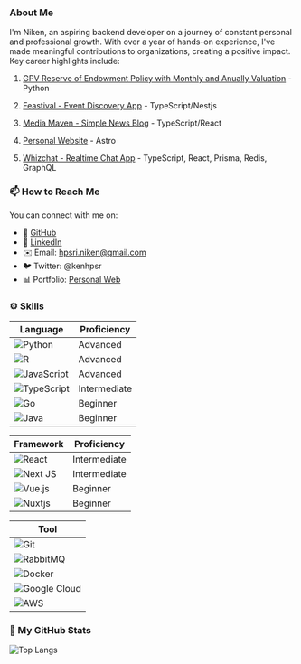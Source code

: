 ### About Me

I'm Niken, an aspiring backend developer on a journey of constant personal and professional growth. With over a year of hands-on experience, I've made meaningful contributions to organizations, creating a positive impact. Key career highlights include:

1. [GPV Reserve of Endowment Policy with Monthly and Anually Valuation](https://github.com/nikenhpsr/data-related-projects/blob/main/Python/GPV%20Reserve%20of%20Endowment%20Policy%20with%20Monthly%20and%20Anually%20Valuation/GPV_Reserve.ipynb) - Python

2. [Feastival - Event Discovery App](https://feastival.fun) - TypeScript/Nestjs

3. [Media Maven - Simple News Blog](https://news-app.nikenhpsr.site/) - TypeScript/React

4. [Personal Website](https://nikenhpsr.site) - Astro

5. [Whizchat - Realtime Chat App](https://github.com/nikenhpsr/realtime-chat-app) - TypeScript, React, Prisma, Redis, GraphQL

### 📫 How to Reach Me

You can connect with me on:

- 🔸 [GitHub](https://github.com/nikenhpsr)
- 🔗 [LinkedIn](https://linkedin.com/in/nikenhapsari)
- ✉️ Email: hpsri.niken@gmail.com
- 🐦 Twitter: @kenhpsr
- 📊 Portfolio: [Personal Web](https://nikenhpsr.site/)

### ⚙️ Skills

| Language          | Proficiency |
|-------------------|-------------|
| ![Python](https://img.shields.io/badge/python-3670A0?style=for-the-badge&logo=python&logoColor=ffdd54) | Advanced |
| ![R](https://img.shields.io/badge/r-%23276DC3.svg?style=for-the-badge&logo=r&logoColor=white) | Advanced |
| ![JavaScript](https://img.shields.io/badge/javascript-%23323330.svg?style=for-the-badge&logo=javascript&logoColor=%23F7DF1E) | Advanced |
| ![TypeScript](https://img.shields.io/badge/typescript-%23007ACC.svg?style=for-the-badge&logo=typescript&logoColor=white) | Intermediate |
| ![Go](https://img.shields.io/badge/go-%2300ADD8.svg?style=for-the-badge&logo=go&logoColor=white) | Beginner |
| ![Java](https://img.shields.io/badge/java-%23FF6600.svg?style=for-the-badge&logo=java&logoColor=white) | Beginner |


| Framework         | Proficiency |
|-------------------|-------------|
| ![React](https://img.shields.io/badge/react-%2320232a.svg?style=for-the-badge&logo=react&logoColor=%2361DAFB) | Intermediate |
| ![Next JS](https://img.shields.io/badge/Next-black?style=for-the-badge&logo=next.js&logoColor=white) | Intermediate |
| ![Vue.js](https://img.shields.io/badge/vuejs-%2335495e.svg?style=for-the-badge&logo=vuedotjs&logoColor=%234FC08D) | Beginner |
| ![Nuxtjs](https://img.shields.io/badge/Nuxt-002E3B?style=for-the-badge&logo=nuxtdotjs&logoColor=#00DC82) | Beginner |


| Tool              |
|-------------------|
| ![Git](https://img.shields.io/badge/git-%23F05033.svg?style=for-the-badge&logo=git&logoColor=white) |
| ![RabbitMQ](https://img.shields.io/badge/rabbitmq-%23FF6600.svg?style=for-the-badge&logo=rabbitmq&logoColor=white)|
| ![Docker](https://img.shields.io/badge/docker-%230db7ed.svg?style=for-the-badge&logo=docker&logoColor=white) |
| ![Google Cloud](https://img.shields.io/badge/GoogleCloud-%234285F4.svg?style=for-the-badge&logo=google-cloud&logoColor=white) |
| ![AWS](https://img.shields.io/badge/AWS-%23FF9900.svg?style=for-the-badge&logo=amazon-aws&logoColor=white) |

### 🚀 My GitHub Stats

![Top Langs](https://github-readme-stats.vercel.app/api/top-langs/?username=nikenhpsr&layout=compact&theme=dark)

<!-- [![My GitHub stats](https://github-readme-stats.vercel.app/api?username=nikenhpsr&count_private=true&show_icons=true&theme=dark)](https://github.com/anuraghazra/github-readme-stats) -->

<!--
## Tech Stack

### Data & Tech

[![My Stack](https://skillicons.dev/icons?i=python,mysql,postgresql,r,pytorch,tensorflow)](https://skillicons.dev)

### Web Development

[![My Stack](https://skillicons.dev/icons?i=js,ts,tailwind,bootstrap,react,prisma,nestjs,postgres,docker,gcp,git)](https://skillicons.dev)

Pinned Repositories:

📊 Data Related Projects
A project analyzing, visualizing, and forecasting data using Python or R.

🤖 AI & Machine Learning Project
A project exploring the use of AI and machine learning in predictive modeling.

💻 Software Engineering Project
A full-stack web application built using Nest.js, Prisma ORM, and PostgreSQL.
- 🔭 I’m currently working on ...
- 🌱 I’m currently learning ...
- 👯 I’m looking to collaborate on ...
- 🤔 I’m looking for help with ...
- 💬 Ask me about ...
- 📫 How to reach me: ...
- 😄 Pronouns: ...
- ⚡ Fun fact: ...
-->
